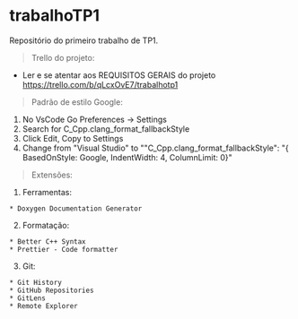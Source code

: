 # trabalhoTP1
Repositório do primeiro trabalho de TP1.

> Trello do projeto:

  * Ler e se atentar aos REQUISITOS GERAIS do projeto
    https://trello.com/b/qLcxOvE7/trabalhotp1
  
> Padrão de estilo Google:

  1. No VsCode Go Preferences -> Settings
  2. Search for C_Cpp.clang_format_fallbackStyle
  3. Click Edit, Copy to Settings
  4. Change from "Visual Studio" to ""C_Cpp.clang_format_fallbackStyle": "{ BasedOnStyle: Google, IndentWidth: 4, ColumnLimit: 0}"
  
> Extensões:
    
  1. Ferramentas:
  
    * Doxygen Documentation Generator
    
  2. Formatação:
  
    * Better C++ Syntax
    * Prettier - Code formatter
    
  3. Git:
  
    * Git History
    * GitHub Repositories
    * GitLens
    * Remote Explorer
    
  
    
  
